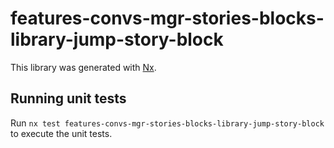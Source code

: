 # features-convs-mgr-stories-blocks-library-jump-story-block

This library was generated with [Nx](https://nx.dev).

## Running unit tests

Run `nx test features-convs-mgr-stories-blocks-library-jump-story-block` to execute the unit tests.
